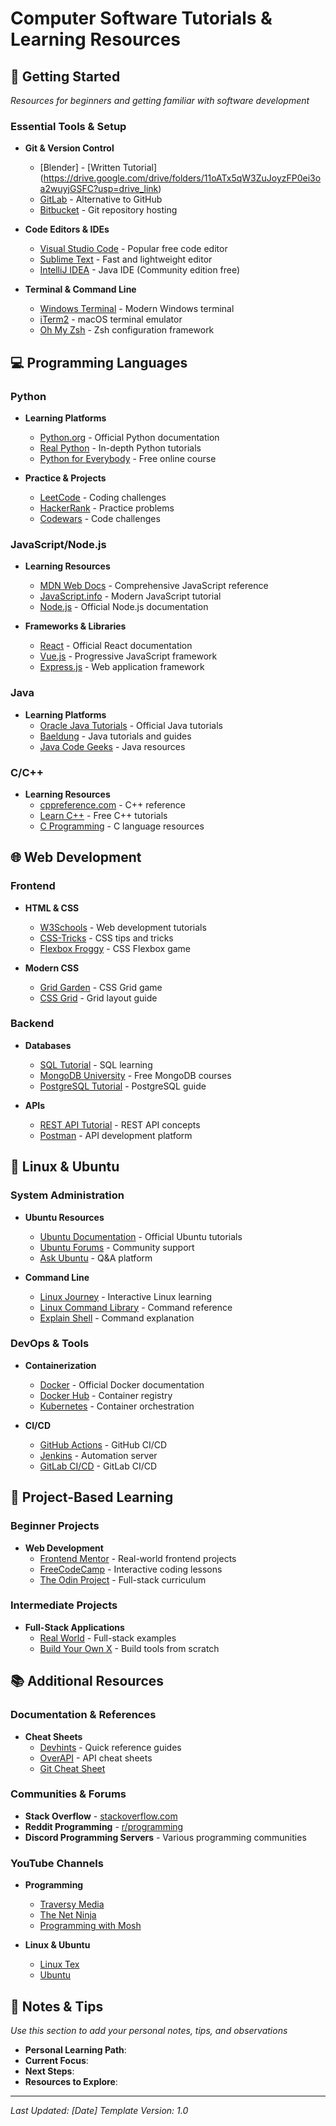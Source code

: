 # Computer Software Tutorials & Learning Resources

## 🚀 Getting Started
*Resources for beginners and getting familiar with software development*

### Essential Tools & Setup
- **Git & Version Control**
  - [Blender] - [Written Tutorial] (https://drive.google.com/drive/folders/11oATx5qW3ZuJoyzFP0ei3oa2wuyjGSFC?usp=drive_link)
  - [GitLab](https://gitlab.com) - Alternative to GitHub
  - [Bitbucket](https://bitbucket.org) - Git repository hosting

- **Code Editors & IDEs**
  - [Visual Studio Code](https://code.visualstudio.com) - Popular free code editor
  - [Sublime Text](https://www.sublimetext.com) - Fast and lightweight editor
  - [IntelliJ IDEA](https://www.jetbrains.com/idea/) - Java IDE (Community edition free)

- **Terminal & Command Line**
  - [Windows Terminal](https://github.com/microsoft/terminal) - Modern Windows terminal
  - [iTerm2](https://iterm2.com) - macOS terminal emulator
  - [Oh My Zsh](https://ohmyz.sh) - Zsh configuration framework

## 💻 Programming Languages

### Python
- **Learning Platforms**
  - [Python.org](https://www.python.org) - Official Python documentation
  - [Real Python](https://realpython.com) - In-depth Python tutorials
  - [Python for Everybody](https://www.py4e.com) - Free online course

- **Practice & Projects**
  - [LeetCode](https://leetcode.com) - Coding challenges
  - [HackerRank](https://www.hackerrank.com) - Practice problems
  - [Codewars](https://www.codewars.com) - Code challenges

### JavaScript/Node.js
- **Learning Resources**
  - [MDN Web Docs](https://developer.mozilla.org) - Comprehensive JavaScript reference
  - [JavaScript.info](https://javascript.info) - Modern JavaScript tutorial
  - [Node.js](https://nodejs.org) - Official Node.js documentation

- **Frameworks & Libraries**
  - [React](https://react.dev) - Official React documentation
  - [Vue.js](https://vuejs.org) - Progressive JavaScript framework
  - [Express.js](https://expressjs.com) - Web application framework

### Java
- **Learning Platforms**
  - [Oracle Java Tutorials](https://docs.oracle.com/javase/tutorial/) - Official Java tutorials
  - [Baeldung](https://www.baeldung.com) - Java tutorials and guides
  - [Java Code Geeks](https://www.javacodegeeks.com) - Java resources

### C/C++
- **Learning Resources**
  - [cppreference.com](https://en.cppreference.com) - C++ reference
  - [Learn C++](https://www.learncpp.com) - Free C++ tutorials
  - [C Programming](https://www.cprogramming.com) - C language resources

## 🌐 Web Development

### Frontend
- **HTML & CSS**
  - [W3Schools](https://www.w3schools.com) - Web development tutorials
  - [CSS-Tricks](https://css-tricks.com) - CSS tips and tricks
  - [Flexbox Froggy](https://flexboxfroggy.com) - CSS Flexbox game

- **Modern CSS**
  - [Grid Garden](https://cssgridgarden.com) - CSS Grid game
  - [CSS Grid](https://css-tricks.com/snippets/css/complete-guide-grid/) - Grid layout guide

### Backend
- **Databases**
  - [SQL Tutorial](https://www.w3schools.com/sql/) - SQL learning
  - [MongoDB University](https://university.mongodb.com) - Free MongoDB courses
  - [PostgreSQL Tutorial](https://www.postgresqltutorial.com) - PostgreSQL guide

- **APIs**
  - [REST API Tutorial](https://restfulapi.net) - REST API concepts
  - [Postman](https://www.postman.com) - API development platform

## 🐧 Linux & Ubuntu

### System Administration
- **Ubuntu Resources**
  - [Ubuntu Documentation](https://ubuntu.com/tutorials) - Official Ubuntu tutorials
  - [Ubuntu Forums](https://ubuntuforums.org) - Community support
  - [Ask Ubuntu](https://askubuntu.com) - Q&A platform

- **Command Line**
  - [Linux Journey](https://linuxjourney.com) - Interactive Linux learning
  - [Linux Command Library](https://linuxcommandlibrary.com) - Command reference
  - [Explain Shell](https://explainshell.com) - Command explanation

### DevOps & Tools
- **Containerization**
  - [Docker](https://docs.docker.com) - Official Docker documentation
  - [Docker Hub](https://hub.docker.com) - Container registry
  - [Kubernetes](https://kubernetes.io/docs/) - Container orchestration

- **CI/CD**
  - [GitHub Actions](https://docs.github.com/en/actions) - GitHub CI/CD
  - [Jenkins](https://www.jenkins.io) - Automation server
  - [GitLab CI/CD](https://docs.gitlab.com/ee/ci/) - GitLab CI/CD

## 🎯 Project-Based Learning

### Beginner Projects
- **Web Development**
  - [Frontend Mentor](https://www.frontendmentor.io) - Real-world frontend projects
  - [FreeCodeCamp](https://www.freecodecamp.org) - Interactive coding lessons
  - [The Odin Project](https://www.theodinproject.com) - Full-stack curriculum

### Intermediate Projects
- **Full-Stack Applications**
  - [Real World](https://github.com/gothinkster/realworld) - Full-stack examples
  - [Build Your Own X](https://github.com/codecrafters-io/build-your-own-x) - Build tools from scratch

## 📚 Additional Resources

### Documentation & References
- **Cheat Sheets**
  - [Devhints](https://devhints.io) - Quick reference guides
  - [OverAPI](http://overapi.com) - API cheat sheets
  - [Git Cheat Sheet](https://education.github.com/git-cheat-sheet-education.pdf)

### Communities & Forums
- **Stack Overflow** - [stackoverflow.com](https://stackoverflow.com)
- **Reddit Programming** - [r/programming](https://reddit.com/r/programming)
- **Discord Programming Servers** - Various programming communities

### YouTube Channels
- **Programming**
  - [Traversy Media](https://www.youtube.com/c/TraversyMedia)
  - [The Net Ninja](https://www.youtube.com/c/TheNetNinja)
  - [Programming with Mosh](https://www.youtube.com/c/ProgrammingwithMosh)

- **Linux & Ubuntu**
  - [Linux Tex](https://www.youtube.com/c/LinuxTex)
  - [Ubuntu](https://www.youtube.com/c/Ubuntu)

## 📝 Notes & Tips
*Use this section to add your personal notes, tips, and observations*

- **Personal Learning Path**: 
- **Current Focus**: 
- **Next Steps**: 
- **Resources to Explore**: 

---

*Last Updated: [Date]*
*Template Version: 1.0*
